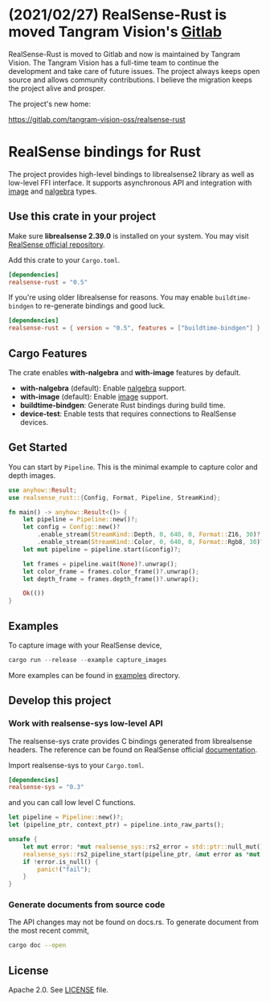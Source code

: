 # (2021/02/27) RealSense-Rust is moved Tangram Vision's [Gitlab](https://gitlab.com/tangram-vision-oss/realsense-rust)

RealSense-Rust is moved to Gitlab and now is maintained by Tangram Vision.
The Tangram Vision has a full-time team to continue the development
and take care of future issues. The project always keeps open source
and allows community contributions. I believe the migration keeps
the project alive and prosper.

The project's new home:

https://gitlab.com/tangram-vision-oss/realsense-rust

# RealSense bindings for Rust

The project provides high-level bindings to librealsense2 library as well as low-level FFI interface.
It supports asynchronous API and integration with [image](https://github.com/image-rs/image) and [nalgebra](https://github.com/rustsim/nalgebra) types.

## Use this crate in your project

Make sure **librealsense 2.39.0** is installed on your system. You may visit [RealSense official repository](https://github.com/IntelRealSense/librealsense).

Add this crate to your `Cargo.toml`.

```toml
[dependencies]
realsense-rust = "0.5"
```

If you're using older librealsense for reasons. You may enable `buildtime-bindgen` to re-generate bindings and good luck.

```toml
[dependencies]
realsense-rust = { version = "0.5", features = ["buildtime-bindgen"] }
```

## Cargo Features

The crate enables **with-nalgebra** and **with-image** features by default.

- **with-nalgebra** (default): Enable [nalgebra](https://github.com/rustsim/nalgebra) support.
- **with-image** (default): Enable [image](https://github.com/image-rs/image) support.
- **buildtime-bindgen**: Generate Rust bindings during build time.
- **device-test**: Enable tests that requires connections to RealSense devices.

## Get Started

You can start by `Pipeline`. This is the minimal example to capture color and depth images.

```rust
use anyhow::Result;
use realsense_rust::{Config, Format, Pipeline, StreamKind};

fn main() -> anyhow::Result<()> {
    let pipeline = Pipeline::new()?;
    let config = Config::new()?
        .enable_stream(StreamKind::Depth, 0, 640, 0, Format::Z16, 30)?
        .enable_stream(StreamKind::Color, 0, 640, 0, Format::Rgb8, 30)?;
    let mut pipeline = pipeline.start(&config)?;

    let frames = pipeline.wait(None)?.unwrap();
    let color_frame = frames.color_frame()?.unwrap();
    let depth_frame = frames.depth_frame()?.unwrap();

    Ok(())
}
```

## Examples

To capture image with your RealSense device,


```rust
cargo run --release --example capture_images
```

More examples can be found in [examples](examples) directory.

## Develop this project

### Work with realsense-sys low-level API

The realsense-sys crate provides C bindings generated from librealsense headers. The reference can be found on RealSense official [documentation](https://github.com/IntelRealSense/librealsense/tree/master/doc).

Import realsense-sys to your `Cargo.toml`.

```toml
[dependencies]
realsense-sys = "0.3"
```

and you can call low level C functions.

```rust
let pipeline = Pipeline::new()?;
let (pipeline_ptr, context_ptr) = pipeline.into_raw_parts();

unsafe {
    let mut error: *mut realsense_sys::rs2_error = std::ptr::null_mut();
    realsense_sys::rs2_pipeline_start(pipeline_ptr, &mut error as *mut _);
    if !error.is_null() {
        panic!("fail");
    }
}
```

### Generate documents from source code

The API changes may not be found on docs.rs. To generate document from the most recent commit,

```sh
cargo doc --open
```

## License

Apache 2.0. See [LICENSE](LICENSE) file.
